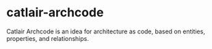 # catlair-archcode

Catlair Archcode is an idea for architecture as code, based on entities, properties, and relationships.
